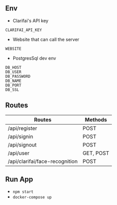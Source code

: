 ## Env

- Clarifai's API key

`CLARIFAI_API_KEY`

- Website that can call the server

`WEBSITE`

- PostgresSql dev env

```
DB_HOST
DB_USER
DB_PASSWORD
DB_NAME
DB_PORT
DB_SSL
```

## Routes

| Routes                         | Methods   |
| ------------------------------ | --------- |
| /api/register                  | POST      |
| /api/signin                    | POST      |
| /api/signout                   | POST      |
| /api/user                      | GET, POST |
| /api/clarifai/face-recognition | POST      |

## Run App

- `npm start`
- `docker-compose up`
